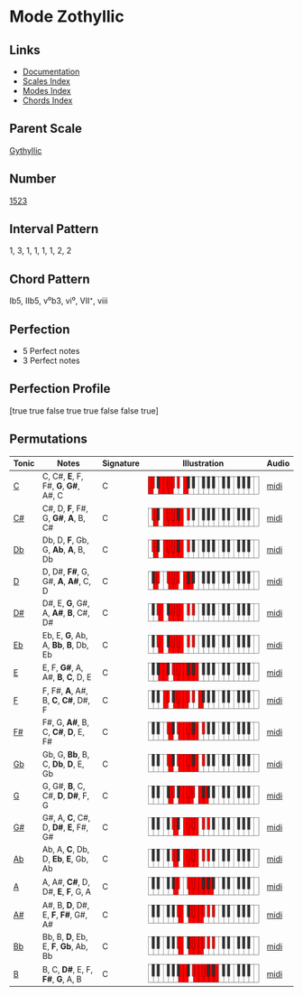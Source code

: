 # Mode Zothyllic

## Links

- [Documentation](README.md)
- [Scales Index](Scales.md)
- [Modes Index](Modes.md)
- [Chords Index](Chords.md)

## Parent Scale

[Gythyllic](ScaleGythyllic.md)

## Number

[1523](https://ianring.com/musictheory/scales/1523)

## Interval Pattern

1, 3, 1, 1, 1, 1, 2, 2

## Chord Pattern

Ib5, IIb5, v⁰b3, vi⁰, VII⁺, viii

## Perfection

- 5 Perfect notes
- 3 Perfect notes

## Perfection Profile

[true true false true true false false true]

## Permutations

| Tonic | Notes | Signature | Illustration | Audio |
|-------|-------|-----------|--------------|-------|
| [C](ModeCNaturalZothyllic.md) | C, C#, **E**, F, F#, **G**, **G#**, A#, C | C | ![CNaturalZothyllic](ModeCNaturalZothyllic.png) | [midi](https://github.com/edipermadi/music/blob/main/docs/ModeCNaturalZothyllic.mid?raw=true) |
| [C#](ModeCSharpZothyllic.md) | C#, D, **F**, F#, G, **G#**, **A**, B, C# | C | ![CSharpZothyllic](ModeCSharpZothyllic.png) | [midi](https://github.com/edipermadi/music/blob/main/docs/ModeCSharpZothyllic.mid?raw=true) |
| [Db](ModeDFlatZothyllic.md) | Db, D, **F**, Gb, G, **Ab**, **A**, B, Db | C | ![DFlatZothyllic](ModeDFlatZothyllic.png) | [midi](https://github.com/edipermadi/music/blob/main/docs/ModeDFlatZothyllic.mid?raw=true) |
| [D](ModeDNaturalZothyllic.md) | D, D#, **F#**, G, G#, **A**, **A#**, C, D | C | ![DNaturalZothyllic](ModeDNaturalZothyllic.png) | [midi](https://github.com/edipermadi/music/blob/main/docs/ModeDNaturalZothyllic.mid?raw=true) |
| [D#](ModeDSharpZothyllic.md) | D#, E, **G**, G#, A, **A#**, **B**, C#, D# | C | ![DSharpZothyllic](ModeDSharpZothyllic.png) | [midi](https://github.com/edipermadi/music/blob/main/docs/ModeDSharpZothyllic.mid?raw=true) |
| [Eb](ModeEFlatZothyllic.md) | Eb, E, **G**, Ab, A, **Bb**, **B**, Db, Eb | C | ![EFlatZothyllic](ModeEFlatZothyllic.png) | [midi](https://github.com/edipermadi/music/blob/main/docs/ModeEFlatZothyllic.mid?raw=true) |
| [E](ModeENaturalZothyllic.md) | E, F, **G#**, A, A#, **B**, **C**, D, E | C | ![ENaturalZothyllic](ModeENaturalZothyllic.png) | [midi](https://github.com/edipermadi/music/blob/main/docs/ModeENaturalZothyllic.mid?raw=true) |
| [F](ModeFNaturalZothyllic.md) | F, F#, **A**, A#, B, **C**, **C#**, D#, F | C | ![FNaturalZothyllic](ModeFNaturalZothyllic.png) | [midi](https://github.com/edipermadi/music/blob/main/docs/ModeFNaturalZothyllic.mid?raw=true) |
| [F#](ModeFSharpZothyllic.md) | F#, G, **A#**, B, C, **C#**, **D**, E, F# | C | ![FSharpZothyllic](ModeFSharpZothyllic.png) | [midi](https://github.com/edipermadi/music/blob/main/docs/ModeFSharpZothyllic.mid?raw=true) |
| [Gb](ModeGFlatZothyllic.md) | Gb, G, **Bb**, B, C, **Db**, **D**, E, Gb | C | ![GFlatZothyllic](ModeGFlatZothyllic.png) | [midi](https://github.com/edipermadi/music/blob/main/docs/ModeGFlatZothyllic.mid?raw=true) |
| [G](ModeGNaturalZothyllic.md) | G, G#, **B**, C, C#, **D**, **D#**, F, G | C | ![GNaturalZothyllic](ModeGNaturalZothyllic.png) | [midi](https://github.com/edipermadi/music/blob/main/docs/ModeGNaturalZothyllic.mid?raw=true) |
| [G#](ModeGSharpZothyllic.md) | G#, A, **C**, C#, D, **D#**, **E**, F#, G# | C | ![GSharpZothyllic](ModeGSharpZothyllic.png) | [midi](https://github.com/edipermadi/music/blob/main/docs/ModeGSharpZothyllic.mid?raw=true) |
| [Ab](ModeAFlatZothyllic.md) | Ab, A, **C**, Db, D, **Eb**, **E**, Gb, Ab | C | ![AFlatZothyllic](ModeAFlatZothyllic.png) | [midi](https://github.com/edipermadi/music/blob/main/docs/ModeAFlatZothyllic.mid?raw=true) |
| [A](ModeANaturalZothyllic.md) | A, A#, **C#**, D, D#, **E**, **F**, G, A | C | ![ANaturalZothyllic](ModeANaturalZothyllic.png) | [midi](https://github.com/edipermadi/music/blob/main/docs/ModeANaturalZothyllic.mid?raw=true) |
| [A#](ModeASharpZothyllic.md) | A#, B, **D**, D#, E, **F**, **F#**, G#, A# | C | ![ASharpZothyllic](ModeASharpZothyllic.png) | [midi](https://github.com/edipermadi/music/blob/main/docs/ModeASharpZothyllic.mid?raw=true) |
| [Bb](ModeBFlatZothyllic.md) | Bb, B, **D**, Eb, E, **F**, **Gb**, Ab, Bb | C | ![BFlatZothyllic](ModeBFlatZothyllic.png) | [midi](https://github.com/edipermadi/music/blob/main/docs/ModeBFlatZothyllic.mid?raw=true) |
| [B](ModeBNaturalZothyllic.md) | B, C, **D#**, E, F, **F#**, **G**, A, B | C | ![BNaturalZothyllic](ModeBNaturalZothyllic.png) | [midi](https://github.com/edipermadi/music/blob/main/docs/ModeBNaturalZothyllic.mid?raw=true) |
